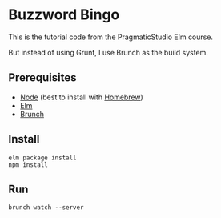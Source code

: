 # Buzzword Bingo

This is the tutorial code from the PragmaticStudio Elm course.

But instead of using Grunt, I use Brunch as the build system.

## Prerequisites

- [Node](http://nodejs.org) (best to install with [Homebrew](http://brew.sh))
- [Elm](http://elm-lang.org/install)
- [Brunch](http://brunch.io)

## Install

```
elm package install
npm install
```

## Run

`brunch watch --server`
